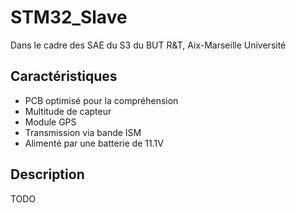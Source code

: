 # STM32_Slave

Dans le cadre des SAE du S3 du BUT R&T, Aix-Marseille Université

## Caractéristiques

* PCB optimisé pour la compréhension
* Multitude de capteur
* Module GPS
* Transmission via bande ISM
* Alimenté par une batterie de 11.1V

## Description

TODO
